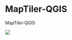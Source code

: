 # MapTiler-QGIS
MapTiler-QGIS




<p>
 <a>
 <img src='https://raw.githubusercontent.com/barja8/MapTiler-QGIS/main/resources/plugin.png'>
 </a>
</p>








